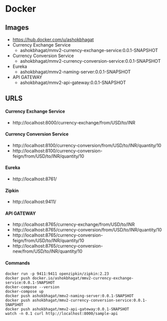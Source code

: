 # Docker

## Images

- https://hub.docker.com/u/ashokbhagat
- Currency Exchange Service 
	- ashokbhagat/mmv2-currency-exchange-service:0.0.1-SNAPSHOT
- Currency Conversion Service
	- ashokbhagat/mmv2-currency-conversion-service:0.0.1-SNAPSHOT
- Eureka
	- ashokbhagat/mmv2-naming-server:0.0.1-SNAPSHOT
- API GATEWAY
	- ashokbhagat/mmv2-api-gateway:0.0.1-SNAPSHOT

## URLS

#### Currency Exchange Service
- http://localhost:8000/currency-exchange/from/USD/to/INR

#### Currency Conversion Service
- http://localhost:8100/currency-conversion/from/USD/to/INR/quantity/10
- http://localhost:8100/currency-conversion-feign/from/USD/to/INR/quantity/10

#### Eureka
- http://localhost:8761/

#### Zipkin
- http://localhost:9411/

#### API GATEWAY
- http://localhost:8765/currency-exchange/from/USD/to/INR
- http://localhost:8765/currency-conversion/from/USD/to/INR/quantity/10
- http://localhost:8765/currency-conversion-feign/from/USD/to/INR/quantity/10
- http://localhost:8765/currency-conversion-new/from/USD/to/INR/quantity/10

#### Commands
```
docker run -p 9411:9411 openzipkin/zipkin:2.23
docker push docker.io/ashokbhagat/mmv2-currency-exchange-service:0.0.1-SNAPSHOT
docker-compose --version
docker-compose up
docker push ashokbhagat/mmv2-naming-server:0.0.1-SNAPSHOT
docker push ashokbhagat/mmv2-currency-conversion-service:0.0.1-SNAPSHOT
docker push ashokbhagat/mmv2-api-gateway:0.0.1-SNAPSHOT
watch -n 0.1 curl http://localhost:8000/sample-api
```